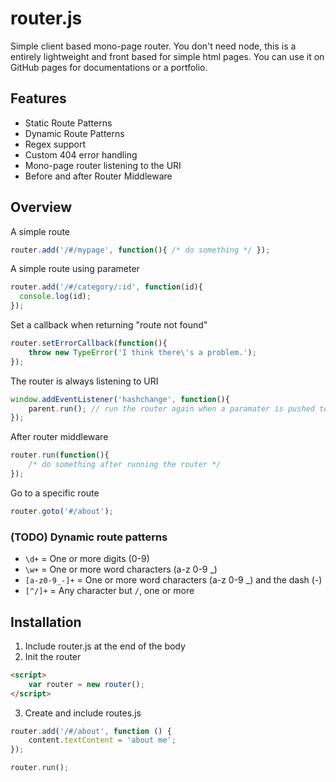 # router.js

Simple client based mono-page router. You don't need node, this is a entirely lightweight and front based for simple html pages. You can use it on GitHub pages for documentations or a portfolio.

## Features

* Static Route Patterns
* Dynamic Route Patterns
* Regex support
* Custom 404 error handling
* Mono-page router listening to the URI
* Before and after Router Middleware

## Overview

A simple route

~~~ js
router.add('/#/mypage', function(){ /* do something */ });
~~~

A simple route using parameter

~~~ js
router.add('/#/category/:id', function(id){
  console.log(id);
});
~~~

Set a callback when returning "route not found"

~~~ js
router.setErrorCallback(function(){
    throw new TypeError('I think there\'s a problem.');
});
~~~

The router is always listening to URI

~~~ js
window.addEventListener('hashchange', function(){
    parent.run(); // run the router again when a paramater is pushed to the URI
});
~~~

After router middleware

~~~ js
router.run(function(){
    /* do something after running the router */
});
~~~

Go to a specific route

~~~ js
router.goto('#/about');
~~~

### (TODO) Dynamic route patterns

- `\d+` = One or more digits (0-9)
- `\w+` = One or more word characters (a-z 0-9 _)
- `[a-z0-9_-]+` = One or more word characters (a-z 0-9 _) and the dash (-)
- `[^/]+` = Any character but `/`, one or more

## Installation

1. Include router.js at the end of the body
2. Init the router
~~~ html
<script>
    var router = new router();
</script>
~~~
3. Create and include routes.js
~~~ js
router.add('/#/about', function () {
    content.textContent = 'about me';
});

router.run();
~~~
